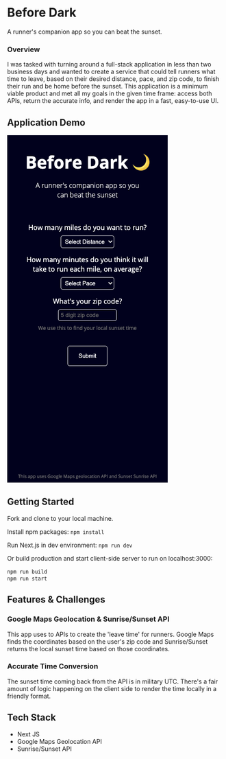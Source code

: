# Before Dark

A runner's companion app so you can beat the sunset.

### Overview

I was tasked with turning around a full-stack application in less than two business days and wanted to create a service that could tell runners what time to leave, based on their desired distance, pace, and zip code, to finish their run and be home before the sunset. This application is a minimum viable product and met all my goals in the given time frame: access both APIs, return the accurate info, and render the app in a fast, easy-to-use UI.

## Application Demo

[![](/screenshots/demo.png)](https://youtu.be/W5VZa5SV2lw)

## Getting Started

Fork and clone to your local machine.

Install npm packages:
`npm install`

Run Next.js in dev environment:
`npm run dev`

Or build production and start client-side server to run on localhost:3000:

```
npm run build
npm run start
```

## Features & Challenges

### Google Maps Geolocation & Sunrise/Sunset API

This app uses to APIs to create the 'leave time' for runners. Google Maps finds the coordinates based on the user's zip code and Sunrise/Sunset returns the local sunset time based on those coordinates.

### Accurate Time Conversion

The sunset time coming back from the API is in military UTC. There's a fair amount of logic happening on the client side to render the time locally in a friendly format.

## Tech Stack

- Next JS
- Google Maps Geolocation API
- Sunrise/Sunset API
